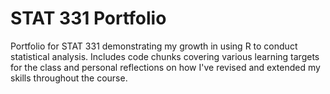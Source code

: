 # STAT 331 Portfolio

Portfolio for STAT 331 demonstrating my growth in using R to conduct statistical analysis. Includes code chunks covering various learning targets for the class and personal reflections on how I've revised and extended my skills throughout the course.
